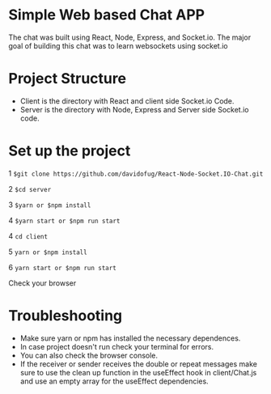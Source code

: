 # Simple Web based Chat APP

The chat was built using React, Node, Express, and Socket.io.
The major goal of building this chat was to learn websockets using socket.io

# Project Structure

-   Client is the directory with React and client side Socket.io Code.
-   Server is the directory with Node, Express and Server side Socket.io code.

# Set up the project

1 `$git clone https://github.com/davidofug/React-Node-Socket.IO-Chat.git`

2 `$cd server`

3 `$yarn or $npm install`

4 `$yarn start or $npm run start`

4 `cd client`

5 `yarn or $npm install`

6 `yarn start or $npm run start`

Check your browser

# Troubleshooting

-   Make sure yarn or npm has installed the necessary dependences.
-   In case project doesn't run check your terminal for errors.
-   You can also check the browser console.
-   If the receiver or sender receives the double or repeat messages make sure to use the clean up function in the useEffect hook in client/Chat.js and use an empty array for the useEffect dependencies.
